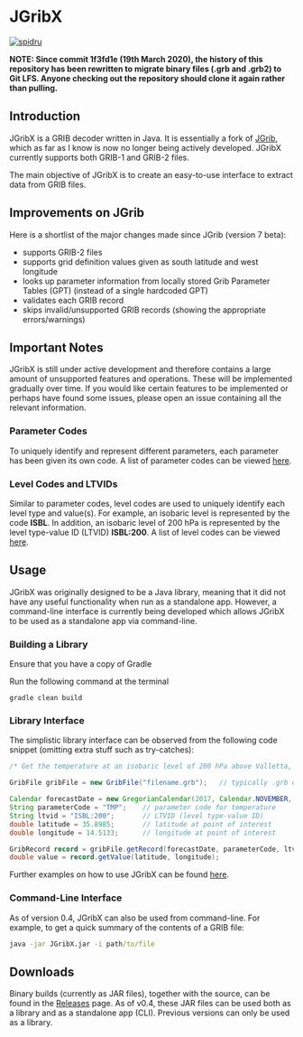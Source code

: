 # JGribX

[![spidru](https://circleci.com/gh/spidru/JGribX.svg?style=shield)](https://circleci.com/gh/spidru/JGribX)

**NOTE: Since commit 1f3fd1e (19th March 2020), the history of this repository has been rewritten to migrate binary files (.grb and .grb2) to Git LFS. Anyone checking out the repository should clone it again rather than pulling.**

## Introduction
JGribX is a GRIB decoder written in Java. It is essentially a fork of [JGrib](http://jgrib.sourceforge.net/), which as far as I know is now no longer being actively developed. JGribX currently supports both GRIB-1 and GRIB-2 files.

The main objective of JGribX is to create an easy-to-use interface to extract data from GRIB files. 

## Improvements on JGrib
Here is a shortlist of the major changes made since JGrib (version 7 beta):
 * supports GRIB-2 files
 * supports grid definition values given as south latitude and west longitude
 * looks up parameter information from locally stored Grib Parameter Tables (GPT) (instead of a single hardcoded GPT)
 * validates each GRIB record
 * skips invalid/unsupported GRIB records (showing the appropriate errors/warnings)
 
## Important Notes
JGribX is still under active development and therefore contains a large amount of unsupported features and operations. These will be implemented gradually over time. If you would like certain features to be implemented or perhaps have found some issues, please open an issue containing all the relevant information.

### Parameter Codes
To uniquely identify and represent different parameters, each parameter has been given its own code. A list of parameter codes can be viewed [here](doc/SUPPORTED_PARAMETERS.md).

### Level Codes and LTVIDs
Similar to parameter codes, level codes are used to uniquely identify each level type and value(s). For example, an isobaric level is represented by the code **ISBL**. In addition, an isobaric level of 200 hPa is represented by the level type-value ID (LTVID) **ISBL:200**. A list of level codes can be viewed [here](doc/SUPPORTED_LEVELS.md).

## Usage
JGribX was originally designed to be a Java library, meaning that it did not have any useful functionality when run as a standalone app. However, a command-line interface is currently being developed which allows JGribX to be used as a standalone app via command-line.

### Building a Library
Ensure that you have a copy of Gradle

Run the following command at the terminal
```
gradle clean build
``` 

### Library Interface
The simplistic library interface can be observed from the following code snippet (omitting extra stuff such as try-catches):

```java
/* Get the temperature at an isobaric level of 200 hPa above Valletta, Malta at 6th November 2017 14:00:00 */

GribFile gribFile = new GribFile("filename.grb");   // typically .grb or .grb2 extension

Calendar forecastDate = new GregorianCalendar(2017, Calendar.NOVEMBER, 6, 14, 0, 0);
String parameterCode = "TMP";    // parameter code for temperature
String ltvid = "ISBL:200";       // LTVID (level type-value ID)
double latitude = 35.8985;       // latitude at point of interest
double longitude = 14.5133;      // longitude at point of interest

GribRecord record = gribFile.getRecord(forecastDate, parameterCode, ltvid);
double value = record.getValue(latitude, longitude);
```

Further examples on how to use JGribX can be found [here](https://github.com/spidru/JGribX/tree/master/src/test).

### Command-Line Interface
As of version 0.4, JGribX can also be used from command-line. For example, to get a quick summary of the contents of a GRIB file:

```bat
java -jar JGribX.jar -i path/to/file
```

## Downloads
Binary builds (currently as JAR files), together with the source, can be found in the [Releases](https://github.com/spidru/JGribX/releases) page. As of v0.4, these JAR files can be used both as a library and as a standalone app (CLI). Previous versions can only be used as a library.

